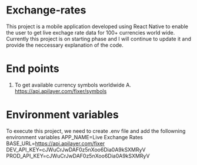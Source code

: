 # Exchange-rates
This project is a mobile application developed using React Native to enable the user to get live exchage rate data for 100+ currencies world wide. Currently this project is on starting phase and I will continue to update it and provide the neccessary explanation of the code.

# End points
1. To get available currency symbols worldwide
    A. https://api.apilayer.com/fixer/symbols
# Environment variables
To execute this project, we need to create .env file and add the followning environment variables
APP_NAME=Live Exchange Rates
BASE_URL=https://api.apilayer.com/fixer
DEV_API_KEY=cJWuCrJwDAF0z5nXoo6Dia0A9kSXMRyV
PROD_API_KEY=cJWuCrJwDAF0z5nXoo6Dia0A9kSXMRyV
